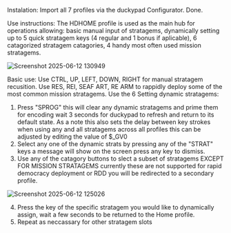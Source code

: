 Instalation:
Import all 7 profiles via the duckypad Configurator.
Done.

Use instructions:
The HDHOME profile is used as the main hub for operations allowing: basic manual input of stratagems, dynamically setting up to 5 quick stratagem keys (4 regular and 1 bonus if aplicable), 6 catagorized stratagem catagories, 4 handy most often used mission stratagems.

![Screenshot 2025-06-12 130949](https://github.com/user-attachments/assets/4c392557-8446-4d47-8700-b10a9afac4c3)

Basic use:
Use CTRL, UP, LEFT, DOWN, RIGHT for manual stratagem recusition.
Use RES, REI, SEAF ART, RE ARM to rappidly deploy some of the most common mission stratagems.
Use the 6
Setting dynamic stratagems:
1. Press "SPROG" this will clear any dynamic stratagems and prime them for encoding wait 3 seconds for duckypad to refresh and return to its default state. As a note this also sets the delay between key strokes when using any and all stratagems across all profiles this can be adjusted by editing the value of $_GV0
2. Select any one of the dynamic strats by pressing any of the "STRAT" keys a message will show on the screen press any key to dismiss.
3. Use any of the catagory buttons to slect a subset of stratagems EXCEPT FOR MISSION STRATAGEMS currently these are not supported for rapid democracy deployment or RDD you will be redirected to a secondary profile.

![Screenshot 2025-06-12 125026](https://github.com/user-attachments/assets/ea2765b1-bc7d-4f71-8691-9cc400b4dced)

4. Press the key of the specific stratagem you would like to dynamically assign, wait a few seconds to be returned to the Home profile.
5. Repeat as neccassary for other stratagem slots
